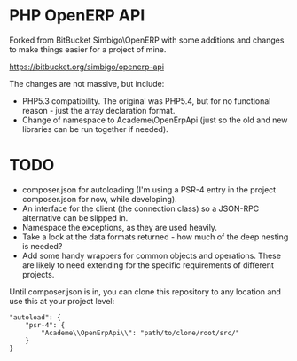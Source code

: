 PHP OpenERP API
===============

Forked from BitBucket Simbigo\OpenERP with some additions and changes
to make things easier for a project of mine.

https://bitbucket.org/simbigo/openerp-api

The changes are not massive, but include:

* PHP5.3 compatibility. The original was PHP5.4, but for no functional reason - just the array declaration format.
* Change of namespace to Academe\OpenErpApi (just so the old and new libraries can be run together if needed).

TODO
====

* composer.json for autoloading (I'm using a PSR-4 entry in the project composer.json for now, while developing).
* An interface for the client (the connection class) so a JSON-RPC alternative can be slipped in.
* Namespace the exceptions, as they are used heavily.
* Take a look at the data formats returned - how much of the deep nesting is needed?
* Add some handy wrappers for common objects and operations. These are likely to need extending for
  the specific requirements of different projects.

Until composer.json is in, you can clone this repository to any location and use this at your project level:

    "autoload": {
        "psr-4": {
            "Academe\\OpenErpApi\\": "path/to/clone/root/src/"
        }
    }
